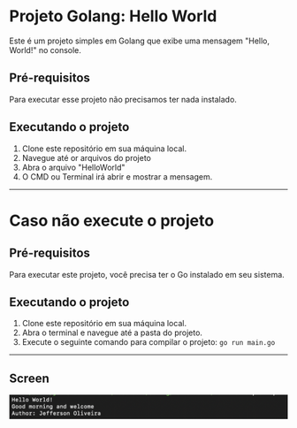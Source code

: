 # Projeto Golang: Hello World

Este é um projeto simples em Golang que exibe uma mensagem "Hello, World!" no console.

## Pré-requisitos

Para executar esse projeto não precisamos ter nada instalado.

## Executando o projeto

1. Clone este repositório em sua máquina local.
2. Navegue até or arquivos do projeto
3. Abra o arquivo "HelloWorld"
4. O CMD ou Terminal irá abrir e mostrar a mensagem.

--------

# Caso não execute o projeto
## Pré-requisitos

Para executar este projeto, você precisa ter o Go instalado em seu sistema.

## Executando o projeto

1. Clone este repositório em sua máquina local.
2. Abra o terminal e navegue até a pasta do projeto.
3. Execute o seguinte comando para compilar o projeto: `go run main.go`

--------

## Screen

![Imagem Terminal](https://github.com/jeffersonrucu/GOLANG-HELLO-WORLD/blob/master/screenshot.png?raw=true)